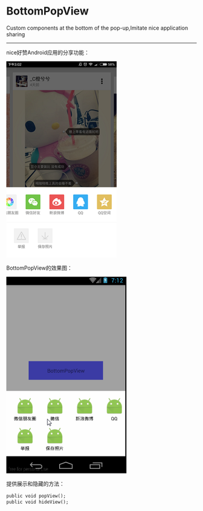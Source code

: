 # BottomPopView
Custom components at the bottom of the pop-up,Imitate nice application sharing

----

nice好赞Android应用的分享功能：

![nice.png](https://github.com/stven0king/BottomPopView/blob/master/nice.png)


BottomPopView的效果图：

![gif.gif](https://github.com/stven0king/BottomPopView/blob/master/gif.gif)


提供展示和隐藏的方法：

```
public void popView();
public void hideView();
```

